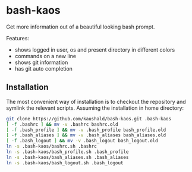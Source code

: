 # bash-kaos
Get more information out of a beautiful looking bash prompt.

Features:
* shows logged in user, os and present directory in different colors
* commands on a new line
* shows git information
* has git auto completion


## Installation

The most convenient way of installation is to checkout the repository and symlink the relevant scripts.
Assuming the installation in home directory:

```bash
git clone https://github.com/kaushald/bash-kaos.git .bash-kaos
[ -f .bashrc ] && mv -v .bashrc bashrc.old
[ -f .bash_profile ] && mv -v .bash_profile bash_profile.old
[ -f .bash_aliases ] && mv -v .bash_aliases bash_aliases.old
[ -f .bash_logout ] && mv -v .bash_logout bash_logout.old
ln -s .bash-kaos/bashrc.sh .bashrc
ln -s .bash-kaos/bash_profile.sh .bash_profile
ln -s .bash-kaos/bash_aliases.sh .bash_aliases
ln -s .bash-kaos/bash_logout.sh .bash_logout
```
